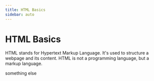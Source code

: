```yaml
---
title: HTML Basics
sidebar: auto
---
```


# HTML Basics

HTML stands for Hypertext Markup Language. It's used to structure a webpage and its content. HTML is not a programming language, but a markup language.

something else
